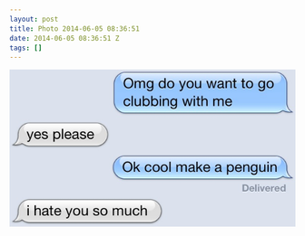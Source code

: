 ```yaml
---
layout: post
title: Photo 2014-06-05 08:36:51
date: 2014-06-05 08:36:51 Z
tags: []
---
```

![](/media/2014/06/87879019543.jpg)
